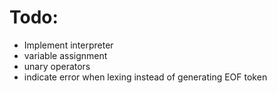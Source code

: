 # Todo:
* Implement interpreter
* variable assignment
* unary operators
* indicate error when lexing instead of generating EOF token
